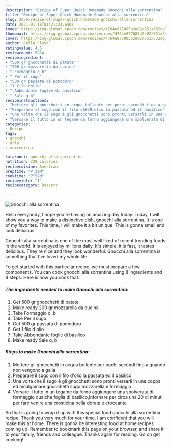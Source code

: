 ```yaml
---
description: "Recipe of Super Quick Homemade Gnocchi alla sorrentina"
title: "Recipe of Super Quick Homemade Gnocchi alla sorrentina"
slug: 2056-recipe-of-super-quick-homemade-gnocchi-alla-sorrentina
date: 2021-01-18T01:21:23.646Z
image: https://img-global.cpcdn.com/recipes/4764e877085b2e02/751x532cq70/gnocchi-alla-sorrentina-recipe-main-photo.jpg
thumbnail: https://img-global.cpcdn.com/recipes/4764e877085b2e02/751x532cq70/gnocchi-alla-sorrentina-recipe-main-photo.jpg
cover: https://img-global.cpcdn.com/recipes/4764e877085b2e02/751x532cq70/gnocchi-alla-sorrentina-recipe-main-photo.jpg
author: Della Floyd
ratingvalue: 4.6
reviewcount: 5834
recipeingredient:
- "500 gr gnocchetti di patate"
- "200 gr mozzarella da cucina"
- " Formaggio q b"
- " Per il sugo"
- "500 gr passata di pomodoro"
- "1 filo dolio"
- " Abbondante foglie di basilico"
- " Sale q b"
recipeinstructions:
- "Mettere gli gnocchetti in acqua bollente per pochi secondi fino a quando non vengono a galla"
- "Preparare il sugo con il filo d&#39;olio la passata ed il basilico"
- "Una volta che il sugo è gli gnocchetti sono pronti versarli in una coppa ed amalgamare gnocchetti sugo mozzarella e formaggio"
- "Versare il tutto in un tegame da forno aggiungere una spolverata di formaggio qualche foglia di basilico,infornare per circa una 20 di minuti per fare venire una crosticina bella dorata e croccante"
categories:
- Recipe
tags:
- gnocchi
- alla
- sorrentina

katakunci: gnocchi alla sorrentina 
nutrition: 239 calories
recipecuisine: American
preptime: "PT39M"
cooktime: "PT57M"
recipeyield: "1"
recipecategory: Dessert

---
```



![Gnocchi alla sorrentina](https://img-global.cpcdn.com/recipes/4764e877085b2e02/751x532cq70/gnocchi-alla-sorrentina-recipe-main-photo.jpg)

Hello everybody, I hope you're having an amazing day today. Today, I will show you a way to make a distinctive dish, gnocchi alla sorrentina. It is one of my favorites. This time, I will make it a bit unique. This is gonna smell and look delicious.

Gnocchi alla sorrentina is one of the most well liked of recent trending foods in the world. It is enjoyed by millions daily. It's simple, it is fast, it tastes delicious. They're nice and they look wonderful. Gnocchi alla sorrentina is something that I've loved my whole life.




To get started with this particular recipe, we must prepare a few components. You can cook gnocchi alla sorrentina using 8 ingredients and 4 steps. Here is how you cook that.

<!--inarticleads1-->

##### The ingredients needed to make Gnocchi alla sorrentina:

1. Get 500 gr gnocchetti di patate
1. Make ready 200 gr mozzarella da cucina
1. Take  Formaggio q. b
1. Take  Per il sugo
1. Get 500 gr passata di pomodoro
1. Get 1 filo d&#39;olio
1. Take  Abbondante foglie di basilico
1. Make ready  Sale q. b




<!--inarticleads2-->

##### Steps to make Gnocchi alla sorrentina:

1. Mettere gli gnocchetti in acqua bollente per pochi secondi fino a quando non vengono a galla
1. Preparare il sugo con il filo d&#39;olio la passata ed il basilico
1. Una volta che il sugo è gli gnocchetti sono pronti versarli in una coppa ed amalgamare gnocchetti sugo mozzarella e formaggio
1. Versare il tutto in un tegame da forno aggiungere una spolverata di formaggio qualche foglia di basilico,infornare per circa una 20 di minuti per fare venire una crosticina bella dorata e croccante




So that is going to wrap it up with this special food gnocchi alla sorrentina recipe. Thank you very much for your time. I am confident that you will make this at home. There is gonna be interesting food at home recipes coming up. Remember to bookmark this page on your browser, and share it to your family, friends and colleague. Thanks again for reading. Go on get cooking!
